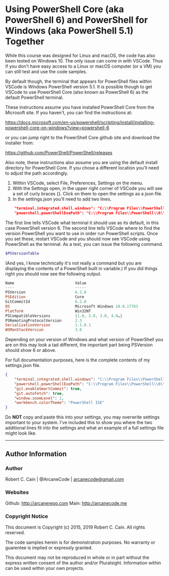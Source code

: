 # Using PowerShell Core (aka PowerShell 6) and PowerShell for Windows (aka PowerShell 5.1) Together

While this course was designed for Linux and macOS, the code has also been tested on Windows 10. The only issue can come in with VSCode. Thus if you don't have easy access to a Linux or macOS computer (or a VM) you can still test and use the code samples. 

By default though, the terminal that appears for PowerShell files within VSCode is Windows PowerShell version 5.1. It is possible though to get VSCode to use PowerShell Core (also known as PowerShell 6) as the default PowerShell terminal. 

These instructions assume you have installed PowerShell Core from the Microsoft site. If you haven't, you can find the instructions at:

https://docs.microsoft.com/en-us/powershell/scripting/install/installing-powershell-core-on-windows?view=powershell-6

or you can jump right to the PowerShell Core github site and download the installer from:

https://github.com/PowerShell/PowerShell/releases 

Also note, these instructions also assume you are using the default install directory for PowerShell Core. If you chose a different location you'll need to adjust the path accordingly. 

1. Within VSCode, select File, Preferences, Settings on the menu. 
2. With the Settings open, in the upper right corner of VSCode you will see a set of curly braces {}. Click on them to open the settings as a json file.
3. In the settings.json you'll need to add two lines.
```json
    "terminal.integrated.shell.windows": "C:\\Program Files\\PowerShell\\6\\pwsh.exe",
    "powershell.powerShellExePath": "C:\\Program Files\\PowerShell\\6\\pwsh.exe",
```
   The first line tells VSCode what terminal it should use as its default, in this case PowerShell version 6. The second line tells VSCode where to find the version PowerShell you want to use in order run PowerShell scripts. Once you set these, restart VSCode and you should now see VSCode using PowerShell as the terminal. As a test, you can issue the following command.
   ```powershell
   $PSVersionTable
   ```
   (And yes, I know technically it's not really a command but you are displaying the contents of a PowerShell built in variable.) If you did things right you should now see the following output.
```powershell
Name                           Value
----                           -----
PSVersion                      6.2.0
PSEdition                      Core
GitCommitId                    6.2.0
OS                             Microsoft Windows 10.0.17763
Platform                       Win32NT
PSCompatibleVersions           {1.0, 2.0, 3.0, 4.0…}
PSRemotingProtocolVersion      2.3
SerializationVersion           1.1.0.1
WSManStackVersion              3.0   
```
Depending on your version of Windows and what version of PowerShell you are on this may look a tad different, the important part being PSVersion should show 6 or above. 

For full documentation purposes, here is the complete contents of my settings.json file. 
```json
{
    "terminal.integrated.shell.windows": "C:\\Program Files\\PowerShell\\6\\pwsh.exe",
    "powershell.powerShellExePath": "C:\\Program Files\\PowerShell\\6\\pwsh.exe",
    "git.enableSmartCommit": true,
    "git.autofetch": true,
    "window.zoomLevel": 1,
    "workbench.colorTheme": "PowerShell ISE"
}
```
Do **NOT** copy and paste this into your settings, you may overwrite settings important to your system. I've included this to show you where the two additional lines fit into the settings and what an example of a full settings file might look like. 


---


## Author Information

### Author
Robert C. Cain | @ArcaneCode | arcanecode@gmail.com 

### Websites
Github: http://arcanerepo.com
Main: http://arcanecode.me 

### Copyright Notice
This document is Copyright (c) 2015, 2019 Robert C. Cain. All rights reserved.

The code samples herein is for demonstration purposes. No warranty or guarentee is implied or expressly granted. 

This document may not be reproduced in whole or in part without the express written consent of the author and/or Pluralsight. Information within can be used within your own projects.

